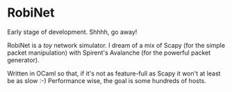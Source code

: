 RobiNet
=======

Early stage of development. Shhhh, go away!

RobiNet is a _toy_ network simulator. I dream of a mix of Scapy (for the simple
packet manipulation) with Spirent's Avalanche (for the powerful packet generator).

Written in OCaml so that, if it's not as feature-full as Scapy it won't at least
be as slow :-) Performance wise, the goal is some hundreds of hosts.
